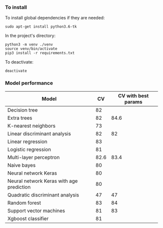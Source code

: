 ### To install
To install global dependencies if they are needed:
```
sudo apt-get install python3.6-tk
```
In the project's directory:
```
python3 -m venv ./venv
source venv/bin/activate
pip3 install -r requirements.txt
```
To deactivate:
```$xslt
deactivate
```


### Model performance
|  Model | CV  | CV with best params  |
|---|---|---|
| Decision tree |  82 |   |
| Extra trees  |  82 |  84.6 |
| K-nearest neighbors | 73  |   |
| Linear discriminant analysis  | 82  | 82  |
| Linear regression  |  83 |   |
| Logistic regression  | 81  |   |
| Multi-layer perceptron  | 82.6  | 83.4  |
| Naive bayes  |  80 |   |
| Neural network Keras  | 80  |   |
| Neural network Keras with age prediction  | 80  |   |
| Quadratic discriminant analysis  |  47 | 47  |
| Random forest  | 83  | 84  |
| Support vector machines  | 81  | 83  |
| Xgboost classifier  |  81 |   |